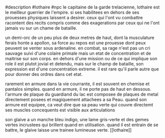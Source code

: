 #description #lothaire #npc 
le capitaine de la garde trelacienne, lothaire est le meilleur guerrier de l'empire. si ses habilitees en dehors de ses prouesses physiques laissent a desirer.
ceux qui l'ont vu combattre racontent des recits compris comme des exagerations par ceux qui ne l'ont jamais vu sur un chame de bataille.

un demi-orc de un peu plus de deux metres de haut, dont la musculature ferais honte a apollon, sa force au repos est une prouesse dont peux peuvent se venter sous ardenaline.
en combat, sa rage n'est pas un cri sauvage suivi d'une colaire primale mais un etat de concentration et de maitrise sur son corps.
en dehors d'une mission ou de ce qui implique son role il est plutot jovial et detendu, mais sur le champ de bataille, son expression est d'une concentration extreme.
il est rare qu'il parle autre que pour donner des ordres dans cet etat.

rarement en armure dans la vie courrante, il est souvent en chemise et pantalos simples.
quand en armure, il ne porte pas de haut en dessous. l'armure de plaque du guardiand du lac est composee de plaques de metal directement posees et magiquement attachees a sa Peau.
quand son armure est equipee, ca veut dire que sa peau verte qui couvre directemt ses muscles concequents est visible aux articulations

son glaive a un manche bleu indigo, une lame gris-verte et des gemes vertes incrustees qui brillent quand en utilisation.
quand il est entrain de se battre, le glaive laisse une trainee lumineuse verte.
[[lothaire]]